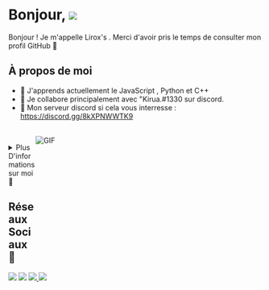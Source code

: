 <h1> Bonjour, <img src = "https://cdn.discordapp.com/emojis/902587767693901894.gif?size=96&quality=lossless" width = 50px> </h1>
<p align='center'>

</p>
<div size='20px'> Bonjour ! Je m'appelle Lirox's . Merci d'avoir pris le temps de consulter mon profil GitHub 🎁
</div>

## À propos de moi

- 💎 J'apprends actuellement le JavaScript , Python et C++
- 👯 Je collabore principalement avec "Kirua.#1330 sur discord.
- 📙 Mon serveur discord si cela vous interresse : https://discord.gg/8kXPNWWTK9 

   
<br />
<img align="right" height="270px" width="450px" alt="GIF"src="https://media0.giphy.com/media/l2SpTXlLhThF29ai4/giphy.gif?cid=ecf05e47d7zbmww8au6tl5ur6ax71tuz6g8qxrkstuoqjx9j&rid=giphy.gif&ct=g" />
<p align="center">
  


<details>
  <summary>Plus D'informations sur moi🌴</summary>
  
### 👨‍💻 Dev Setup
<img src="https://img.shields.io/badge/Windows-0078D6?style=flate&logo=windows&logoColor=white"> 
<img src="https://img.shields.io/badge/Chrome-EA4335.svg?&style=flat-square&logo=google-chrome&logoColor=FABC0C"> 
<img src="https://img.shields.io/badge/VS Code-3799ce?style=flat-square&logo=visual-studio-code&logoColor=007ACC">
<img src="https://img.shields.io/badge/Terminal-300a24.svg?&style=flat-square&logo=powershell&logoColor=white"> 
<img src="https://img.shields.io/badge/Ubuntu-E95420?style=flat&logo=ubuntu&logoColor=white">









### ⛓ Languages and Tools <img src = "https://media2.giphy.com/media/QssGEmpkyEOhBCb7e1/giphy.gif?cid=ecf05e47a0n3gi1bfqntqmob8g9aid1oyj2wr3ds3mg700bl&rid=giphy.gif" width = 32px> </h2>

<p align="left">
  <!-- For more icons please follow  https://github.com/MikeCodesDotNET/ColoredBadges -->
  <img src="https://raw.githubusercontent.com/8bithemant/8bithemant/master/svg/dev/languages/html.svg" alt="html" style="vertical-align:top; margin:4px">    
  <img src="https://raw.githubusercontent.com/8bithemant/8bithemant/master/svg/dev/languages/csharp.svg" alt="csharp" style="vertical-align:top; margin:4px">
  <img src="https://raw.githubusercontent.com/MikeCodesDotNET/ColoredBadges/master/svg/dev/frameworks/nodejs_larger.svg" alt="nodejs" style="vertical-align:top; margin:4px">
  <img src="https://raw.githubusercontent.com/8bithemant/8bithemant/master/svg/dev/languages/python.svg" alt="python" style="vertical-align:top; margin:4px">
  <img src="https://raw.githubusercontent.com/MikeCodesDotNET/ColoredBadges/master/svg/dev/languages/js.svg" alt="js" style="vertical-align:top; margin:4px">
</details>

   




## Réseaux Sociaux 📧

<div> 
  <a href="Soon..." target="_blank"><img src="https://img.shields.io/badge/YouTube-FF0000?style=for-the-badge&logo=youtube&logoColor=white" target="_blank"></a>
  <a href="Soon..." target="_blank"><img src="https://img.shields.io/badge/-Instagram-%23E4405F?style=for-the-badge&logo=instagram&logoColor=white" target="_blank"></a>
 <a href="https://discord.gg/8kXPNWWTK9" target="_blank"><img src="https://img.shields.io/badge/Discord-7289DA?style=for-the-badge&logo=discord&logoColor=white" target="_blank">  </a> 
  <a href ="lirox.developpeur@gmail.com"><img src="https://img.shields.io/badge/-Gmail-%23333?style=for-the-badge&logo=gmail&logoColor=white" target="_blank"></a>


<!--
**Defcon27/Defcon27** is a ✨ _special_ ✨ repository because its `README.md` (this file) appears on your GitHub profile.
pic on right
<img height="270" src="sss.svg" align=right>
 

<a href="https://www.linkedin.com/in/michael-hoffmann-3b8933b1"><img src="https://img.shields.io/badge/linkedin-%230077B5.svg?&style=for-the-badge&logo=linkedin&logoColor=white" height=25></a>
language badges:
![Python](https://img.shields.io/badge/Python-FECE00?style=flat&logo=Python&logoColor=3776AB)
![C++](https://img.shields.io/badge/C++-00599C?style=flat&logo=c%2b%2b)
![JavaScript](https://img.shields.io/badge/JavaScript-555555?style=flat&logo=javascript)
![Nodejs](https://img.shields.io/badge/Nodejs-555555?style=flat&logo=Node.js)
![MongoDB](https://img.shields.io/badge/MongoDB-555555?style=flat&logo=mongodb)
![Git](https://img.shields.io/badge/Git-555555?style=flat-square&logo=git)
![GitHub](https://img.shields.io/badge/GitHub-181717?style=flat-square&logo=github)
-->
